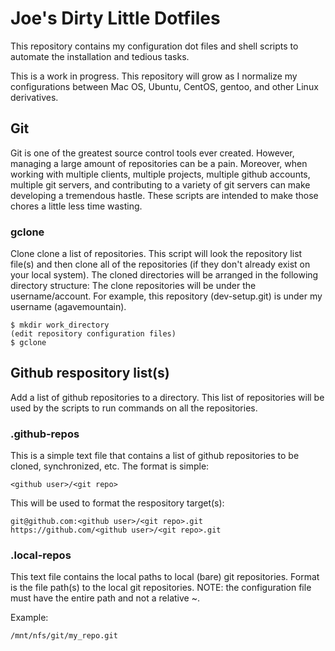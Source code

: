 # Joe's Dirty Little Dotfiles

This repository contains my configuration dot files and shell scripts
to automate the installation and tedious tasks.

This is a work in progress.  This repository will grow as I normalize 
my configurations between Mac OS, Ubuntu, CentOS, gentoo, and other 
Linux derivatives.

## Git
Git is one of the greatest source control tools ever created.  However, managing 
a large amount of repositories can be a pain.  Moreover, when working with multiple 
clients, multiple projects, multiple github accounts, multiple git servers, and contributing to a 
variety of git servers can make developing a tremendous hastle.  These scripts are intended to make
those chores a little less time wasting.

### gclone

Clone clone a list of repositories.  This script will look the repository list
file(s) and then clone all of the repositories (if they don't already exist on your local
system).  The cloned directories will be arranged in the following directory structure:  The 
clone repositories will be under the username/account.  For example, this repository
(dev-setup.git) is under my username (agavemountain).  

``` 
$ mkdir work_directory
(edit repository configuration files)
$ gclone 
```

## Github respository list(s)
Add a list of github repositories to a directory.  This list of repositories
will be used by the scripts to run commands on all the repositories.

### .github-repos

This is a simple text file that contains a list of github repositories to be
cloned, synchronized, etc.  The format is simple:

```<github user>/<git repo>```

This will be used to format the respository target(s):

```
git@github.com:<github user>/<git repo>.git
https://github.com/<github user>/<git repo>.git
``` 

### .local-repos

This text file contains the local paths to local (bare) git repositories.  Format is
the file path(s) to the local git repositories. NOTE: the configuration file must
have the entire path and not a relative ~.

Example:

```
/mnt/nfs/git/my_repo.git
```



